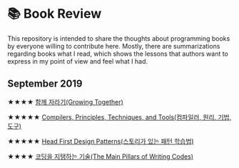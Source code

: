# 📚 Book Review
This repository is intended to share the thoughts about programming books by everyone willing to contribute here. Mostly, there are summarizations regarding books what I read, which shows the lessons that authors want to express in my point of view and feel what I had.

## September 2019
★★★★ [함께 자라기(Growing Together)](/Sept_2019/growing_together)

★★★★★ [Compilers, Principles, Techniques, and Tools(컴파일러, 원리, 기법, 도구)](/Sept_2019/compilers)

★★★★★ [Head First Design Patterns(스토리가 있는 패턴 학습법)](/Sept_2019/design_patterns)

★★★★ [코딩을 지탱하는 기술(The Main Pillars of Writing Codes)](/Sept_2019/pillars_of_coding)

